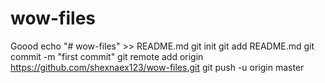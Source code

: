 # wow-files
Goood
echo "# wow-files" >> README.md
git init
git add README.md
git commit -m "first commit"
git remote add origin https://github.com/shexnaex123/wow-files.git
git push -u origin master
